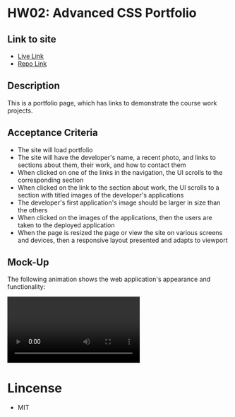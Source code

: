 # HW02: Advanced CSS Portfolio

## Link to site

- [Live Link](https://mariovillaquiran.github.io/Professional-Portfolio/)
- [Repo Link](https://github.com/mariovillaquiran/Professional-Portfolio.git)

## Description

This is a portfolio page, which has links to demonstrate the course work projects.

## Acceptance Criteria

- The site will load portfolio
- The site will have the developer's name, a recent photo, and links to sections about them, their work, and how to contact them
- When clicked on one of the links in the navigation, the UI scrolls to the corresponding section
- When clicked on the link to the section about work, the UI scrolls to a section with titled images of the developer's applications
- The developer's first application's image should be larger in size than the others
- When clicked on the images of the applications, then the users are taken to the deployed application
- When the page is resized the page or view the site on various screens and devices, then a responsive layout presented and adapts to viewport

## Mock-Up

The following animation shows the web application's appearance and functionality:

![portfolio demo](assets/images/demo.mov)

# Lincense

- MIT
